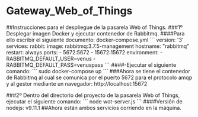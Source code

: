 # Gateway_Web_of_Things

##Instrucciones para el despliegue de la pasarela Web of Things.
###1º Desplegar imagen Docker y ejecutar contenedor de Rabbitmq.
####Para ello escribir el siguiente documento: docker-compose.yml
´´´
version: '3'
services:
  rabbit:
    image: rabbitmq:3.7.5-management
    hostname: "rabbitmq"
    restart: always
    ports:
     - 5672:5672
     - 15672:15672
    environment:
     - RABBITMQ_DEFAULT_USER=venus
     - RABBITMQ_DEFAULT_PASS=venuspass
´´´
####-Ejecutar el siguiente comando:
´´´
sudo docker-compose up
´´´
###Ahora se tiene el contenedor de Rabbitmq al cual se comunica por el puerto 5672 para el protocolo amqp y al gestor mediante un navegador: http://localhost:15672

###2º Dentro del directorio del proyecto de la pasarela Web of Things, ejecutar el siguiente comando:
´´´
node wot-server.js
´´´
####Versión de nodejs: v9.11.1
##Ahora están ambos servicios corriendo en la máquina.